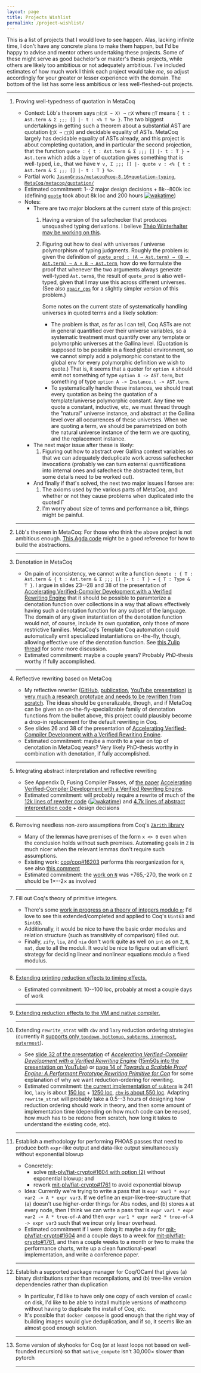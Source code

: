 ```yaml
---
layout: page
title: Projects Wishlist
permalink: /project-wishlist/
---
```


This is a list of projects that I would love to see happen.
Alas, lacking infinite time, I don't have any concrete plans to make them happen, but I'd be happy to advise and mentor others undertaking these projects.
Some of these might serve as good bachelor's or master's thesis projects, while others are likely too ambitious or not adequately ambitious.
I've included estimates of how much work I think each project would take *me*, so adjust accordingly for your greater or lesser experience with the domain.
The bottom of the list has some less ambitious or less well-fleshed-out projects.

<hr>

1. Proving well-typedness of quotation in MetaCoq

   - Context: Löb's theorem says `□(□X → X) → □X` where `□T` means `{ t : Ast.term & Σ ;;; [] |- t : <% T %> }`.
       The two biggest undertakings in getting such a theorem about a substantial AST are quotation (`□X → □□X`) and decidable equality of ASTs.
       MetaCoq largely has decidable equality of ASTs already, and this project is about completing quotation, and in particular the second projection, that the function `quote : { t : Ast.term & Σ ;;; [] |- t : T } → Ast.term` which adds a layer of quotation gives something that is well-typed, i.e., that we have `∀ v, Σ ;;; [] |- quote v : <% { t : Ast.term & Σ ;;; [] |- t : T } %>`.
   - Partial work: [`JasonGross/metacoq@coq-8.16+quotation-typing`](https://github.com/JasonGross/metacoq/tree/coq-8.16+quotation-typing), [`MetaCoq/metacoq/quotation/`](https://github.com/MetaCoq/metacoq/tree/coq-8.16/quotation)
   - Estimated commitment: 1--2 major design decisions + 8k--800k loc (defining [`quote`](https://github.com/MetaCoq/metacoq/blob/77234210ad9593d7304f9f0d453f70424b2c8f90/quotation/theories/ToPCUIC/All.v#L8-L9) took about 8k loc and 200 hours [![wakatime](https://wakatime.com/badge/user/0f006c2b-db7d-4bc9-ae89-c8cd8efd2076/project/76cf34bd-94cf-4e0c-b8f7-84a895b7af60.svg)](https://wakatime.com/badge/user/0f006c2b-db7d-4bc9-ae89-c8cd8efd2076/project/76cf34bd-94cf-4e0c-b8f7-84a895b7af60))
   - Notes:
     + There are two major blockers at the current state of this project:
       1. Having a version of the safechecker that produces unsquashed typing derivations.
          I believe [Théo Winterhalter may be working on this](https://coq.zulipchat.com/#narrow/stream/237658-MetaCoq/topic/Non-squashed.20typing.20judgments/near/348370245).
       2. Figuring out how to deal with universes / universe polymorphism of typing judgments.
          Roughly the problem is: given the definition of [`quote_prod : (A → Ast.term) → (B → Ast.term) → A × B → Ast.term`](https://github.com/MetaCoq/metacoq/blob/77234210ad9593d7304f9f0d453f70424b2c8f90/quotation/theories/ToPCUIC/Coq/Init.v#L36), how do we formulate the proof that whenever the two arguments always generate well-typed `Ast.term`s, the result of `quote_prod` is also well-typed, given that I may use this across different universes.
          (See also [`qpair_cps`](https://github.com/MetaCoq/metacoq/blob/77234210ad9593d7304f9f0d453f70424b2c8f90/quotation/theories/ToPCUIC/Coq/Init.v#L36) for a slightly simpler version of this problem.)

          Some notes on the current state of systematically handling universes in quoted terms and a likely solution:
          * The problem is that, as far as I can tell, Coq ASTs are not in general quantified over their universe variables, so a systematic treatment must quantify over any template or polymorphic universes at the Gallina level.
            (Quotation is supposed to be possible in a fixed global environment, so we cannot simply add a polymorphic constant to the global env for every polymorphic definition we wish to quote.)
            That is, it seems that a quoter for `option A` should emit not something of type `option A -> AST.term`, but something of type `option A -> Instance.t -> AST.term`.
          * To systematically handle these instances, we should treat every quotation as being the quotation of a template/universe polymorphic constant.
            Any time we quote a constant, inductive, etc, we must thread through the "natural" universe instance, and abstract at the Gallina level over all occurrences of these universes.
            When we are quoting a term, we should be parametrized on both the natural universe instance of the term we are quoting, and the replacement instance.  
     + The next major issue after these is likely:
       1. Figuring out how to abstract over Gallina context variables so that we can adequately deduplicate work across safechecker invocations (probably we can turn external quantifications into internal ones and safecheck the abstracted term, but some details need to be worked out).
     + And finally if that's solved, the next two major issues I forsee are:
       1. The axioms used by the various parts of MetaCoq, and whether or not they cause problems when duplicated into the quoted Γ
       2. I'm worry about size of terms and performance a bit, things might be painful.
   <hr>

2. Löb's theorem in MetaCoq: For those who think the above project is not ambitious enough.
   [This Agda code](https://github.com/JasonGross/lawvere/blob/main/src/lob.agda) might be a good reference for how to build the abstractions.
   <hr>

3. Denotation in MetaCoq
   - On pain of inconsistency, we cannot write a function `denote : { T : Ast.term & { t : Ast.term & Σ ;;; [] |- t : T } → { T : Type & T }`.
     I argue in slides 23--28 and 38 of the presentation of [Accelerating Verified-Compiler Development with a Verified Rewriting Engine](https://jasongross.github.io/publications/#rewriting) that it should be possible to paramterize a denotation function over collections in a way that allows effectively having such a denotation function for any subset of the language.
     The domain of any given instantiation of the denotation function would not, of course, include its own quotation, only those of more restrictive families.
     MetaCoq's Template Coq automation could automatically emit specialized instantiations on-the-fly, though, allowing effective use of the denotation function.
     See [this Zulip thread](https://coq.zulipchat.com/#narrow/stream/237658-MetaCoq/topic/Soundness.20vs.20Strong.20Normalization/near/358498103) for some more discussion.
   - Estimated commitment: maybe a couple years?
     Probably PhD-thesis worthy if fully accomplished.
   <hr>

4. Reflective rewriting based on MetaCoq
   - My reflective rewriter ([GitHub](https://github.com/mit-plv/rewriter), [publication](https://jasongross.github.io/publications/#rewriting), [YouTube presentation](https://youtu.be/Ma6olMYe510)) [is very much a research prototype and needs to be rewritten from scratch](https://github.com/mit-plv/rewriter/issues/15).
     The ideas should be generalizable, though, and if MetaCoq can be given an on-the-fly-specializable family of denotation functions from the bullet above, this project could plausibly become a drop-in replacement for the default rewriting in Coq.
   - See slides 26 and 38 of the presentation of [Accelerating Verified-Compiler Development with a Verified Rewriting Engine](https://jasongross.github.io/publications/#rewriting).
   - Estimated commitment: maybe a month to a year on top of denotation in MetaCoq years?
     Very likely PhD-thesis worthy in combination with denotation, if fully accomplished.
   <hr>

5. Integrating abstract interpretation and reflective rewriting
   - See Appendix D, Fusing Compiler Passes, of [the paper](https://arxiv.org/pdf/2205.00862.pdf) [Accelerating Verified-Compiler Development with a Verified Rewriting Engine](https://jasongross.github.io/publications/#rewriting).
   - Estimated commitment: will probably require a rewrite of much of the [12k lines of rewriter code](https://github.com/mit-plv/rewriter/tree/master/src/Rewriter/Rewriter) ([![wakatime](https://wakatime.com/badge/user/0f006c2b-db7d-4bc9-ae89-c8cd8efd2076/project/12593c6a-d428-4f72-857f-025536acf529.svg)](https://wakatime.com/badge/user/0f006c2b-db7d-4bc9-ae89-c8cd8efd2076/project/12593c6a-d428-4f72-857f-025536acf529)) and [4.7k lines of abstract interpretation code](https://github.com/mit-plv/fiat-crypto/tree/master/src/AbstractInterpretation) + design decisions
   <hr>

6. Removing needless non-zero assumptions from Coq's [`ZArith` library](https://coq.inria.fr/library/Coq.ZArith.ZArith.html)
   - Many of the lemmas have premises of the form `x <> 0` even when the conclusion holds without such premises.
     Automating goals in `Z` is much nicer when the relevant lemmas don't require such assumptions.
   - Existing work: [coq/coq#16203](https://github.com/coq/coq/pull/16203) performs this reorganization for `N`, see also [this comment](https://github.com/coq/coq/pull/16203#issuecomment-1702300760)
   - Estimated commitment: the [work on `N`](https://github.com/coq/coq/pull/16203) was +765,-270, the work on `Z` should be 1×--2× as involved
   <hr>

7. Fill out Coq's theory of primitive integers.
   - There's some [work in progress on a theory of integers modulo `n`](https://github.com/coq/coq/pull/17043); I'd love to see this extended/completed and applied to Coq's `Uint63` and `Sint63`.
   - Additionally, it would be nice to have the basic order modules and relation structure (such as transitivity of comparison) filled out.
   - Finally, `zify`, `lia`, and `nia` don't work quite as well on `int` as on `Z`, `N`, `nat`, due to all the moduli.
     It would be nice to figure out an efficient strategy for deciding linear and nonlinear equations modulo a fixed modulus.
   <hr>

8. [Extending printing reduction effects to timing effects.](https://github.com/coq-community/reduction-effects/issues/18)
   - Estimated commitment: 10--100 loc, probably at most a couple days of work
   <hr>

9. [Extending reduction effects to the VM and native compiler.](https://github.com/coq-community/reduction-effects/issues/8)
   <hr>

10. Extending `rewrite_strat` with `cbv` and `lazy` reduction ordering strategies (currently it [supports only `topdown`, `bottomup`, `subterms`, `innermost`, `outermost`](https://coq.inria.fr/refman/addendum/generalized-rewriting.html#definitions)).
    - See [slide 32 of the presentation](https://jasongross.github.io/presentations/itp-2022-rewriting/rewriting.pdf#page=32) of [*Accelerating Verified-Compiler Development with a Verified Rewriting Engine*](https://jasongross.github.io/publications/#rewriting) ([15m50s into the presentation on YouTube](https://youtu.be/Ma6olMYe510?si=M7P99HzCt8rnqC3Q&t=950)) or [page 14 of *Towards a Scalable Proof Engine: A Performant Prototype Rewriting Primitive for Coq*](https://arxiv.org/pdf/2305.02521.pdf#page=14) for some explanation of why we want reduction-ordering for rewriting.
    - Estimated commitment: [the current implementation of `subterm`](https://github.com/coq/coq/blob/a2bf79287d63f437937f3086fe19a72eaae58d96/tactics/rewrite.ml#L990-L1231) is 241 loc, `lazy` is about [150 loc](https://github.com/coq/coq/blob/master/kernel/reduction.ml) + [1250 loc](https://github.com/coq/coq/blob/master/kernel/cClosure.ml), [`cbv` is about 550 loc](https://github.com/coq/coq/blob/master/pretyping/cbv.ml).
      Adapting `rewrite_strat` will probably take a 0.5--3 hours of designing how reduction ordering should work in theory, and then some amount of implementation time (depending on how much code can be reused, how much has to be redone from scratch, how long it takes to understand the existing code, etc).
    <hr>

11. Establish a methodology for performing PHOAS passes that need to produce both `expr`-like output and data-like output simultaneously without exponential blowup
    - Concretely:
      * solve [mit-plv/fiat-crypto#1604 with option (2)](https://github.com/mit-plv/fiat-crypto/issues/1604#issuecomment-1553341559) without exponential blowup; and
      * rework [mit-plv/fiat-crypto#1761](https://github.com/mit-plv/fiat-crypto/pull/1761) to avoid exponential blowup
    - Idea:
      Currently we're trying to write a pass that is `expr var1 * expr var2 -> A * expr var3`.
      If we define an expr-like-tree-structure that (a) doesn't use higher-order things for Abs nodes, and (b) stores `A` at every node, then I think we can write a pass that is
      `expr var1 * expr var2 -> A * tree-of-A`
      and then
      `expr var1 * expr var2 * tree-of-A -> expr var3`
      such that we incur only linear overhead.
    - Estimated commitment if I were doing it: maybe a day for [mit-plv/fiat-crypto#1604](https://github.com/mit-plv/fiat-crypto/issues/1604) and a couple days to a week for [mit-plv/fiat-crypto#1761](https://github.com/mit-plv/fiat-crypto/pull/1761), and then a couple weeks to a month or two to make the performance charts, write up a clean functional-pearl implementation, and write a conference paper.
    <hr>

12. Establish a supported package manager for Coq/OCaml that gives (a) binary distributions rather than recompilations, and (b) tree-like version dependencies rather than duplication
    - In particular, I'd like to have only one copy of each version of `ocamlc` on disk, I'd like to be able to install multiple versions of mathcomp without having to duplicate the install of Coq, etc.
    - It's possible that `docker compose` is good enough that the right way of building images would give deduplication, and if so, it seems like an almost good enough solution.
    <hr>

13. Some version of skyhooks for Coq (or at least loops not based on well-founded recursion) so that `native_compute` isn't 30,000× slower than pytorch
    <hr>
